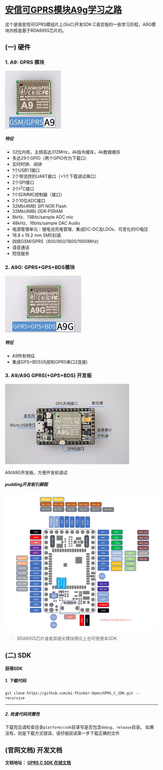 [安信可GPRS模块A9g学习之路](https://github.com/xuhongv/GPRS_A9G)
=====



这个是我安信可GPRS模组片上(SoC)开发SDK C语言版的一些学习历程，A9G模块内核是基于RDA8955芯片的。


## (一) 硬件

### 1. A9: GPRS 模块

![](./doc/assets/A9.png)</br>

##### 特征

  * 32位内核，主频高达312MHz，4k指令缓存，4k数据缓存
  * 多达29个GPIO（两个GPIO作为下载口）
  * 实时时钟、闹钟
  * 1个USB1.1接口
  * 2个带流控的UART接口（+1个下载调试串口）
  * 2个SPI接口
  * 3个I<sup>2</sup>C接口
  * 1个SDMMC控制器（接口）
  * 2个10位ADC接口
  * 32Mb(4MB) SPI NOR Flash
  * 32Mb(4MB) DDR PSRAM
  * 8kHz、13Bits/sample ADC mic
  * 48kHz、16bits/sample DAC Audio
  * 电源管理单元：锂电池充电管理、集成DC-DC及LDOs、可变化的IO电压
  * 18.8 x 19.2 mm SMD封装
  * 四频GSM/GPRS（800/900/1800/1900MHz)
  * 语音通话
  * 短信服务

### 2. A9G: GPRS+GPS+BDS模块
 
![](./doc/assets/A9G.png)</br>

##### 特征

  * A9所有特征
  * 集成GPS+BDS(内部和GPRS串口2连接)

### 3. A9/A9G GPRS(+GPS+BDS) 开发板

![](./doc/assets/A9G_dev.png)</br>

A9/A9G开发板，方便开发和调试


##### pudding开发板引脚图

![](./doc/assets/pudding_pin.png)</br>

>  RDA8955芯片或者其相关模块理论上也可使用本SDK


## (二) SDK


#### 获得SDK


##### 1. 下载代码

```
git clone https://github.com/Ai-Thinker-Open/GPRS_C_SDK.git --recursive
```
---
##### 2. 检查代码完整性

下载完后请检查目录`platform/csdk`目录写是否包含`debug`、`release`目录。
如果没有，则是下载方式错误，请仔细阅读第一步下载正确的文件


## (官网文档) 开发文档


**文档地址： [GPRS C SDK 在线文档](https://ai-thinker-open.github.io/GPRS_C_SDK_DOC/zh/)**


